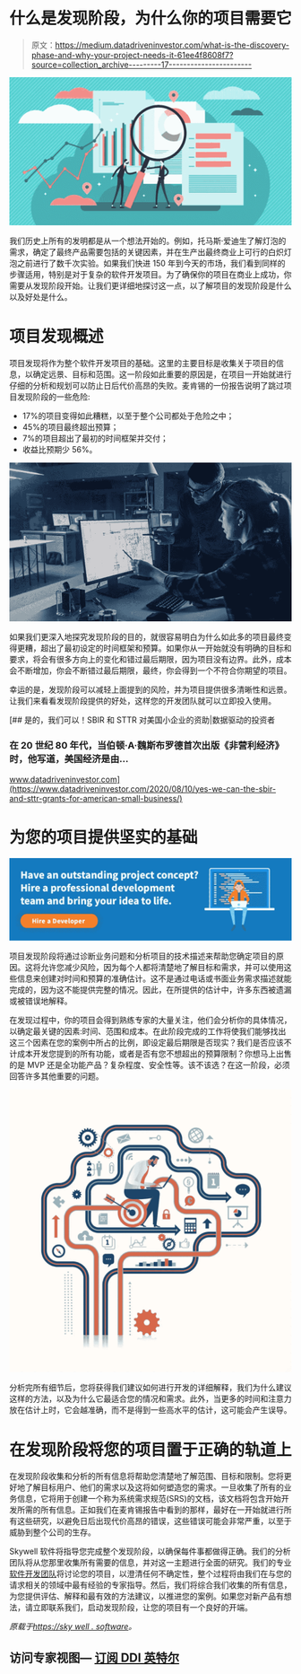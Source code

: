 # 什么是发现阶段，为什么你的项目需要它

> 原文：<https://medium.datadriveninvestor.com/what-is-the-discovery-phase-and-why-your-project-needs-it-61ee4f8608f7?source=collection_archive---------17----------------------->

![](img/782ae3ff9ca50cb60c8a24d408223abb.png)

我们历史上所有的发明都是从一个想法开始的。例如，托马斯·爱迪生了解灯泡的需求，确定了最终产品需要包括的关键因素，并在生产出最终商业上可行的白炽灯泡之前进行了数千次实验。如果我们快进 150 年到今天的市场，我们看到同样的步骤适用，特别是对于复杂的软件开发项目。为了确保你的项目在商业上成功，你需要从发现阶段开始。让我们更详细地探讨这一点，以了解项目的发现阶段是什么以及好处是什么。

# 项目发现概述

项目发现将作为整个软件开发项目的基础。这里的主要目标是收集关于项目的信息，以确定远景、目标和范围。这一阶段如此重要的原因是，在项目一开始就进行仔细的分析和规划可以防止日后代价高昂的失败。麦肯锡的一份报告说明了跳过项目发现阶段的一些危险:

*   17%的项目变得如此糟糕，以至于整个公司都处于危险之中；
*   45%的项目最终超出预算；
*   7%的项目超出了最初的时间框架并交付；
*   收益比预期少 56%。

![](img/fa472400b529cd200644f00a512800ff.png)

如果我们更深入地探究发现阶段的目的，就很容易明白为什么如此多的项目最终变得更糟，超出了最初设定的时间框架和预算。如果你从一开始就没有明确的目标和要求，将会有很多方向上的变化和错过最后期限，因为项目没有边界。此外，成本会不断增加，你会不断错过最后期限，最终，你会得到一个不符合你期望的项目。

幸运的是，发现阶段可以减轻上面提到的风险，并为项目提供很多清晰性和远景。让我们来看看发现阶段提供的好处，这样您的开发团队就可以立即投入使用。

[](https://www.datadriveninvestor.com/2020/08/10/yes-we-can-the-sbir-and-sttr-grants-for-american-small-business/) [## 是的，我们可以！SBIR 和 STTR 对美国小企业的资助|数据驱动的投资者

### 在 20 世纪 80 年代，当伯顿·A·魏斯布罗德首次出版《非营利经济》时，他写道，美国经济是由…

www.datadriveninvestor.com](https://www.datadriveninvestor.com/2020/08/10/yes-we-can-the-sbir-and-sttr-grants-for-american-small-business/) 

# 为您的项目提供坚实的基础

![](img/27370e5b3c3ef8fd2da910ba2d137e7c.png)

项目发现阶段将通过诊断业务问题和分析项目的技术描述来帮助您确定项目的原因。这将允许您减少风险，因为每个人都将清楚地了解目标和需求，并可以使用这些信息来创建对时间和预算的准确估计。这不是通过电话或书面业务需求描述就能完成的，因为这不能提供完整的情况。因此，在所提供的估计中，许多东西被遗漏或被错误地解释。

在发现过程中，你的项目会得到熟练专家的大量关注，他们会分析你的具体情况，以确定最关键的因素:时间、范围和成本。在此阶段完成的工作将使我们能够找出这三个因素在您的案例中所占的比例，即设定最后期限是否现实？我们是否应该不计成本开发您提到的所有功能，或者是否有您不想超出的预算限制？你想马上出售的是 MVP 还是全功能产品？复杂程度、安全性等。该不该选？在这一阶段，必须回答许多其他重要的问题。

![](img/7b461e689e35221a0e0f1e05a4efa843.png)

分析完所有细节后，您将获得我们建议如何进行开发的详细解释，我们为什么建议这样的方法，以及为什么它最适合您的情况和需求。此外，当更多的时间和注意力放在估计上时，它会越准确，而不是得到一些高水平的估计，这可能会产生误导。

# 在发现阶段将您的项目置于正确的轨道上

在发现阶段收集和分析的所有信息将帮助您清楚地了解范围、目标和限制。您将更好地了解目标用户、他们的需求以及这将如何塑造您的需求。一旦收集了所有的业务信息，它将用于创建一个称为系统需求规范(SRS)的文档，该文档将包含开始开发所需的所有信息。正如我们在麦肯锡报告中看到的那样，最好在一开始就进行所有这些研究，以避免日后出现代价高昂的错误，这些错误可能会非常严重，以至于威胁到整个公司的生存。

Skywell 软件将指导您完成整个发现阶段，以确保每件事都做得正确。我们的分析团队将从您那里收集所有需要的信息，并对这一主题进行全面的研究。我们的专业[软件开发团队](https://skywell.software/)将讨论您的项目，以澄清任何不确定性，整个过程将由我们在与您的请求相关的领域中最有经验的专家指导。然后，我们将综合我们收集的所有信息，为您提供评估、解释和最有效的方法建议，以推进您的案例。如果您对新产品有想法，请立即联系我们，启动发现阶段，让您的项目有一个良好的开端。

*原载于*[*https://sky well . software*](https://skywell.software/blog/project-discovery-phase/)*。*

## 访问专家视图— [订阅 DDI 英特尔](https://datadriveninvestor.com/ddi-intel)